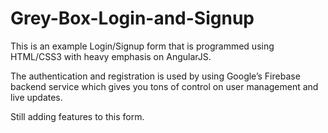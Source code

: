 # Grey-Box-Login-and-Signup

This is an example Login/Signup form that is programmed using HTML/CSS3 with heavy emphasis on AngularJS.

The authentication and registration is used by using Google’s Firebase backend service which gives you tons of control on user management and live updates.

Still adding features to this form.
